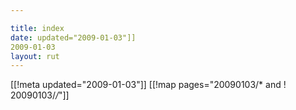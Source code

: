 ```yaml
---

title: index
date: updated="2009-01-03"]]
2009-01-03
layout: rut
---
```


[[!meta updated="2009-01-03"]]
[[!map pages="20090103/* and ! 20090103/*/*"]]
